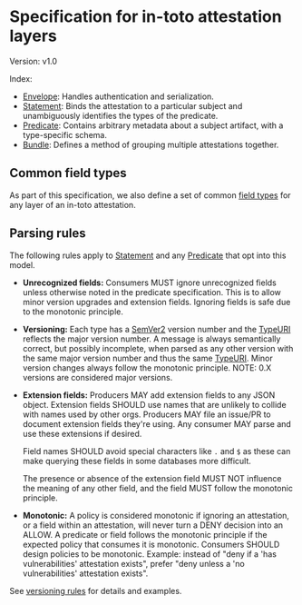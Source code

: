 # Specification for in-toto attestation layers

Version: v1.0

Index:

-   [Envelope]: Handles authentication and serialization.
-   [Statement]: Binds the attestation to a particular subject and
    unambiguously identifies the types of the predicate.
-   [Predicate]: Contains arbitrary metadata about a subject artifact, with a
    type-specific schema.
-   [Bundle]: Defines a method of grouping multiple attestations together.

## Common field types

As part of this specification, we also define a set of common [field
types] for any layer of an in-toto attestation.

## Parsing rules

The following rules apply to [Statement] and any [Predicate] that opt into
this model.

-   **Unrecognized fields:** Consumers MUST ignore unrecognized fields unless
    otherwise noted in the predicate specification. This is to allow minor
    version upgrades and extension fields. Ignoring fields is safe due to the
    monotonic principle.

-   **Versioning:** Each type has a [SemVer2](https://semver.org) version
    number and the [TypeURI] reflects the major version number. A message is
    always semantically correct, but possibly incomplete, when parsed as any
    other version with the same major version number and thus the same
    [TypeURI]. Minor version changes always follow the monotonic principle.
    NOTE: 0.X versions are considered major versions.

-   **Extension fields:** Producers MAY add extension fields to any JSON
    object. Extension fields SHOULD use names that are unlikely to collide
    with names used by other orgs. Producers MAY file an issue/PR to document
    extension fields they're using. Any consumer MAY parse and use these
    extensions if desired.

    Field names SHOULD avoid special characters like `.` and `$` as these
    can make querying these fields in some databases more difficult.

    The presence or absence of the extension field MUST NOT influence the
    meaning of any other field, and the field MUST follow the monotonic
    principle.

-   **Monotonic:** A policy is considered monotonic if ignoring an
    attestation, or a field within an attestation, will never turn a DENY
    decision into an ALLOW. A predicate or field follows the monotonic
    principle if the expected policy that consumes it is monotonic.
    Consumers SHOULD design policies to be monotonic. Example: instead of
    "deny if a 'has vulnerabilities' attestation exists", prefer "deny
    unless a 'no vulnerabilities' attestation exists".

See [versioning rules](../versioning.md) for details and examples.

[Bundle]: bundle.md
[Envelope]: envelope.md
[Predicate]: predicate.md
[Statement]: statement.md
[TypeURI]: field_types.md#TypeURI
[field types]: field_types.md
